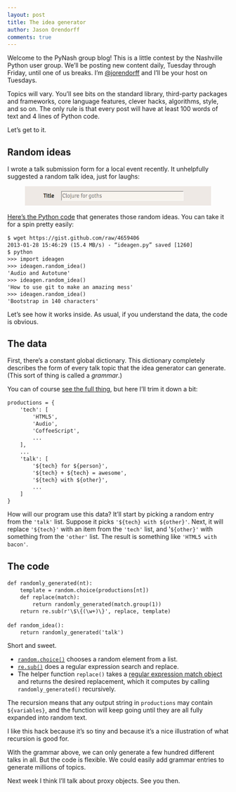 ```yaml
---
layout: post
title: The idea generator
author: Jason Orendorff
comments: true
---
```


Welcome to the PyNash group blog!
This is a little contest by the Nashville Python user group.
We&rsquo;ll be posting new content daily, Tuesday through Friday,
until one of us breaks.
I&rsquo;m [@jorendorff](https://twitter.com/jorendorff)
and I&rsquo;ll be your host on Tuesdays.

Topics will vary. You&rsquo;ll see bits on the standard library,
third-party packages and frameworks, core language features, clever
hacks, algorithms, style, and so on. The only rule is that every
post will have at least 100 words of text and 4 lines of Python code.

Let&rsquo;s get to it.


## Random ideas

I wrote a talk submission form for a local event recently.
It unhelpfully suggested a random talk idea, just for laughs:

<figure>
  <img src="/static/img/blog/random-idea.png">
</figure>

[Here&rsquo;s the Python code](https://gist.github.com/4659406)
that generates those random ideas.
You can take it for a spin pretty easily:

    $ wget https://gist.github.com/raw/4659406
    2013-01-28 15:46:29 (15.4 MB/s) - “ideagen.py” saved [1260]
    $ python
    >>> import ideagen
    >>> ideagen.random_idea()
    'Audio and Autotune'
    >>> ideagen.random_idea()
    'How to use git to make an amazing mess'
    >>> ideagen.random_idea()
    'Bootstrap in 140 characters'

Let&rsquo;s see how it works inside.
As usual, if you understand the data, the code is obvious.

## The data

First, there&rsquo;s a constant global dictionary.
This dictionary completely describes the form
of every talk topic that the idea generator can generate.
(This sort of thing is called a *grammar*.)

You can of course [see the full thing](https://gist.github.com/4659406),
but here I&rsquo;ll trim it down a bit:

    productions = {
        'tech': [
            'HTML5',
            'Audio',
            'CoffeeScript',
            ...
        ],
        ...
        'talk': [
            '${tech} for ${person}',
            '${tech} + ${tech} = awesome',
            '${tech} with ${other}',
            ...
        ]
    }

How will our program use this data?
It&rsquo;ll start by picking a random entry from the `'talk'` list.
Suppose it picks `'${tech} with ${other}'`.
Next, it will replace `'${tech}'` with an item from the `'tech'` list,
and '`${other}'` with something from the `'other'` list.
The result is something like `'HTML5 with bacon'`.

## The code

    def randomly_generated(nt):
        template = random.choice(productions[nt])
        def replace(match):
            return randomly_generated(match.group(1))
        return re.sub(r'\$\{(\w+)\}', replace, template)

    def random_idea():
        return randomly_generated('talk')

Short and sweet.

* [`random.choice()`](http://docs.python.org/3/library/random.html#random.choice)
  chooses a random element from a list.
* [`re.sub()`](http://docs.python.org/3/library/re.html#re.sub) does
  a regular expression search and replace.
* The helper function `replace()` takes a
  [regular expression match object](http://docs.python.org/3/library/re.html#match-objects)
  and returns the desired replacement,
  which it computes by calling `randomly_generated()` recursively.

The recursion means that any output string in `productions` may contain `${variables}`,
and the function will keep going until they are all fully expanded into random text.

I like this hack because it&rsquo;s so tiny
and because it&rsquo;s a nice illustration of what recursion is good for.

With the grammar above, we can only generate a few hundred different
talks in all. But the code is flexible. We could easily add grammar
entries to generate millions of topics.

Next week I think I&rsquo;ll talk about proxy objects. See you then.
